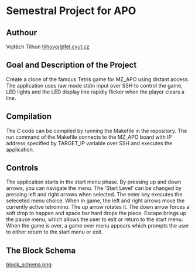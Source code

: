 # Semestral Project for APO
## Authour
Vojtěch Tilhon
tilhovoj@fel.cvut.cz
## Goal and Description of the Project
Create a clone of the famous Tetris game for MZ_APO using distant access.
The application uses raw mode stdin input over SSH to control the game,
LED lights and the LED display line rapidly flicker when the player clears a line.
## Compilation
The C code can be compiled by running the Makefile in the repository.
The run command of the Makefile connects to the MZ_APO board with IP address
specified by TARGET_IP variable over SSH and executes the application.
## Controls
The application starts in the start menu phase. By pressing up and down arrows,
you can navigate the menu. The 'Start Level' can be changed by pressing left and right
arrows when selected. The enter key executes the seleceted menu choice. When in game,
the left and right arrows move the currently active tetromino. The up arrow rotates it.
The down arrow forces a soft drop to happen and space bar hard drops the piece.
Escape brings up the pause menu, which allows the user to exit or return to
the start menu. When the game is over, a game over menu appears which prompts
the user to either return to the start menu or exit.
## The Block Schema
[block_schema.png](https://gitlab.fel.cvut.cz/B202_B0B35APO/tilhovoj/-/blob/dev/block_schema.png)
